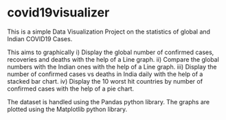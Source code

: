 # covid19visualizer

This is a simple Data Visualization Project on the statistics of global and Indian COVID19 Cases.

This aims to graphically 
  i)   Display the global number of confirmed cases, recoveries and deaths with the help of a Line graph.
  ii)  Compare the global numbers with the Indian ones with the help of a Line graph.
  iii) Display the number of confirmed cases vs deaths in India daily with the help of a stacked bar chart.
  iv)  Display the 10 worst hit countries by number of confirmed cases with the help of a pie chart.
  
The dataset is handled using the Pandas python library.
The graphs are plotted using the Matplotlib python library.
